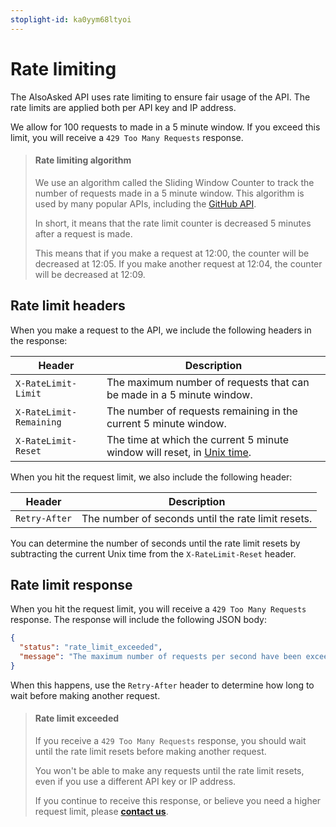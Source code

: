 ```yaml
---
stoplight-id: ka0yym68ltyoi
---
```


# Rate limiting

The AlsoAsked API uses rate limiting to ensure fair usage of the API. The rate limits are applied both per API key and IP address.

We allow for 100 requests to made in a 5 minute window. If you exceed this limit, you will receive a `429 Too Many Requests` response.

<!-- theme: info -->
> #### Rate limiting algorithm
>
> We use an algorithm called the Sliding Window Counter to track the number of requests made in a 5 minute window. This algorithm is used by many popular APIs, including the [GitHub API](https://docs.github.com/en/rest/overview/resources-in-the-rest-api#rate-limiting).
>
> In short, it means that the rate limit counter is decreased 5 minutes after a request is made.
>
> This means that if you make a request at 12:00, the counter will be decreased at 12:05. If you make another request at 12:04, the counter will be decreased at 12:09.

## Rate limit headers

When you make a request to the API, we include the following headers in the response:

| Header | Description |
| --- | --- |
| `X-RateLimit-Limit` | The maximum number of requests that can be made in a 5 minute window. |
| `X-RateLimit-Remaining` | The number of requests remaining in the current 5 minute window. |
| `X-RateLimit-Reset` | The time at which the current 5 minute window will reset, in [Unix time](https://en.wikipedia.org/wiki/Unix_time). |

When you hit the request limit, we also include the following header:

| Header | Description |
| --- | --- |
| `Retry-After` | The number of seconds until the rate limit resets. |

You can determine the number of seconds until the rate limit resets by subtracting the current Unix time from the `X-RateLimit-Reset` header.

## Rate limit response

When you hit the request limit, you will receive a `429 Too Many Requests` response. The response will include the following JSON body:

```json
{
  "status": "rate_limit_exceeded",
  "message": "The maximum number of requests per second have been exceeded."
}
```

When this happens, use the `Retry-After` header to determine how long to wait before making another request.

<!-- theme: info -->
> #### Rate limit exceeded
>
> If you receive a `429 Too Many Requests` response, you should wait until the rate limit resets before making another request.
>
> You won't be able to make any requests until the rate limit resets, even if you use a different API key or IP address.
>
> If you continue to receive this response, or believe you need a higher request
>  limit, please [**contact us**](mailto:help@alsoasked.com).
